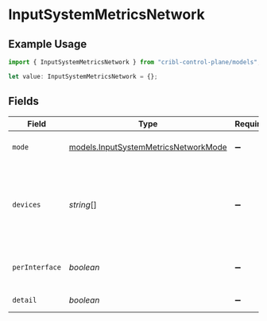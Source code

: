 # InputSystemMetricsNetwork

## Example Usage

```typescript
import { InputSystemMetricsNetwork } from "cribl-control-plane/models";

let value: InputSystemMetricsNetwork = {};
```

## Fields

| Field                                                                                                          | Type                                                                                                           | Required                                                                                                       | Description                                                                                                    |
| -------------------------------------------------------------------------------------------------------------- | -------------------------------------------------------------------------------------------------------------- | -------------------------------------------------------------------------------------------------------------- | -------------------------------------------------------------------------------------------------------------- |
| `mode`                                                                                                         | [models.InputSystemMetricsNetworkMode](../models/inputsystemmetricsnetworkmode.md)                             | :heavy_minus_sign:                                                                                             | Select the level of detail for network metrics                                                                 |
| `devices`                                                                                                      | *string*[]                                                                                                     | :heavy_minus_sign:                                                                                             | Network interfaces to include/exclude. Examples: eth0, !lo. All interfaces are included if this list is empty. |
| `perInterface`                                                                                                 | *boolean*                                                                                                      | :heavy_minus_sign:                                                                                             | Generate separate metrics for each interface                                                                   |
| `detail`                                                                                                       | *boolean*                                                                                                      | :heavy_minus_sign:                                                                                             | Generate full network metrics                                                                                  |